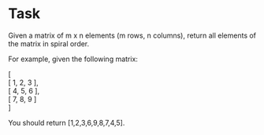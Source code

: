 # Task

Given a matrix of m x n elements (m rows, n columns), return all elements of the matrix in spiral order.<br/>

For example, given the following matrix:<br/>

[<br/>
	[ 1, 2, 3 ],<br/>
	[ 4, 5, 6 ],<br/>
	[ 7, 8, 9 ]<br/>
]<br/>

You should return [1,2,3,6,9,8,7,4,5].
